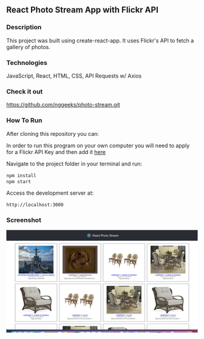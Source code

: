

## React Photo Stream App with Flickr API 


### Description
This project was built using create-react-app.  It uses Flickr's API to fetch a gallery of photos. 

### Technologies
JavaScript, React, HTML, CSS, API Requests w/ Axios

### Check it out
https://github.com/nggeeks/photo-stream.git

### How To Run

After cloning this repository you can:

In order to run this program on your own computer you will need to apply for a Flickr API Key and then add it [here](https://github.com/nggeeks/photo-stream/blob/eb3ba2b0e7bc5259e4f2f7c4e121e4310072e2cb/src/config.js#L1)

Navigate to the project folder in your terminal and run:
```
npm install
npm start
```

Access the development server at:
```
http://localhost:3000
```

### Screenshot
![Alt text](https://github.com/nggeeks/photo-stream/blob/c7464f7c36e8ae8dae2d89415581a9a605453255/Screenshot.png?raw=true "Optional Title")
